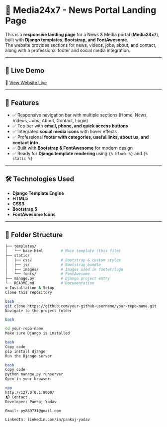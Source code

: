 # 📰 Media24x7 - News Portal Landing Page  

This is a **responsive landing page** for a News & Media portal (**Media24x7**), built with **Django templates, Bootstrap, and FontAwesome**.  
The website provides sections for news, videos, jobs, about, and contact, along with a professional footer and social media integration.  

---

## 🚀 Live Demo  
🔗 [View Website Live](https://your-github-username.github.io/your-repo-name/)  

---

## 📌 Features  
- ✅ Responsive navigation bar with multiple sections (Home, News, Videos, Jobs, About, Contact, Login)  
- ✅ Top bar with **email, phone, and quick access buttons**  
- ✅ Integrated **social media icons** with hover effects  
- ✅ Professional **footer with categories, useful links, about us, and contact info**  
- ✅ Built with **Bootstrap & FontAwesome** for modern design  
- ✅ Ready for **Django template rendering** using `{% block %}` and `{% static %}`  

---

## 🛠️ Technologies Used  
- **Django Template Engine**  
- **HTML5**  
- **CSS3**  
- **Bootstrap 5**  
- **FontAwesome Icons**  

---

## 📂 Folder Structure  
```bash
├── templates/ 
│   └── base.html        # Main template (this file)
├── static/
│   ├── css/             # Bootstrap & custom styles
│   ├── js/              # Bootstrap bundle
│   ├── images/          # Images used in footer/logo
│   └── fonts/           # FontAwesome
├── manage.py            # Django project entry
└── README.md            # Documentation
⚙️ Installation & Setup
Clone this repository

bash
git clone https://github.com/your-github-username/your-repo-name.git
Navigate to the project folder

bash

cd your-repo-name
Make sure Django is installed

bash
Copy code
pip install django
Run the Django server

bash
Copy code
python manage.py runserver
Open in your browser:

cpp
http://127.0.0.1:8000/
📬 Contact
Developer: Pankaj Yadav

Email: py889731@gmail.com

LinkedIn: linkedin.com/in/pankaj-yadav
